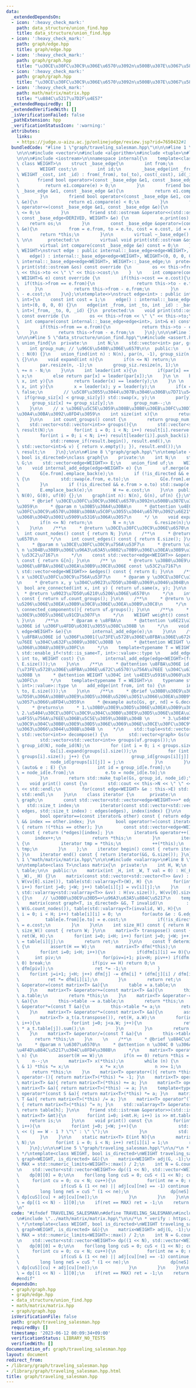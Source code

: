 ```yaml
---
data:
  _extendedDependsOn:
  - icon: ':heavy_check_mark:'
    path: data_structure/union_find.hpp
    title: data_structure/union_find.hpp
  - icon: ':heavy_check_mark:'
    path: graph/edge.hpp
    title: graph/edge.hpp
  - icon: ':heavy_check_mark:'
    path: graph/graph.hpp
    title: "\u30CE\u30FC\u30C9\u306E\u6570\u3092n\u500B\u307E\u3067\u5897\u3084\u3059"
  - icon: ':heavy_check_mark:'
    path: graph/graph.hpp
    title: "\u30CE\u30FC\u30C9\u306E\u6570\u3092n\u500B\u307E\u3067\u5897\u3084\u3059"
  - icon: ':heavy_check_mark:'
    path: math/matrix/matrix.hpp
    title: "\u884C\u5217\u7D2F\u4E57"
  _extendedRequiredBy: []
  _extendedVerifiedWith: []
  _isVerificationFailed: false
  _pathExtension: hpp
  _verificationStatusIcon: ':warning:'
  attributes:
    links:
    - https://judge.u-aizu.ac.jp/onlinejudge/review.jsp?rid=7650432#1
  bundledCode: "#line 1 \"graph/traveling_salesman.hpp\"\n\n\n#line 1 \"graph/graph.hpp\"\
    \n\n\n#include <vector>\n#include <algorithm>\n#include <tuple>\n#line 1 \"graph/edge.hpp\"\
    \n\n\n#include <iostream>\n\nnamespace internal{\n    template<class DERIVED,\
    \ class WEIGHT>\n    struct _base_edge{\n        int from;\n        int to;\n\
    \        WEIGHT cost;\n        int id;\n        _base_edge(int _from, int _to,\
    \ WEIGHT _cost, int _id) : from(_from), to(_to), cost(_cost), id(_id) {}\n\n \
    \       friend bool operator>(const _base_edge &e1, const _base_edge &e){\n  \
    \          return e1.compare(e) > 0;\n        }\n        friend bool operator>=(const\
    \ _base_edge &e1, const _base_edge &e){\n            return e1.compare(e) >= 0;\n\
    \        }\n        friend bool operator<(const _base_edge &e1, const _base_edge\
    \ &e){\n            return e1.compare(e) < 0;\n        }\n        friend bool\
    \ operator<=(const _base_edge &e1, const _base_edge &e){\n            return e1.compare(e)\
    \ <= 0;\n        }\n        friend std::ostream &operator<<(std::ostream &os,\
    \ const _base_edge<DERIVED, WEIGHT> &e) {\n            e.print(os);\n        \
    \    return os;\n        }\n        const _base_edge &operator=(const _base_edge\
    \ &e){\n            from = e.from, to = e.to, cost = e.cost, id = e.id;\n    \
    \        return *this;\n        }\n\n        virtual ~_base_edge() = default;\
    \ \n\n      protected:\n        virtual void print(std::ostream &os) const = 0;\n\
    \        virtual int compare(const _base_edge &e) const = 0;\n    };\n}\n\ntemplate<class\
    \ WEIGHT>\nstruct edge : public internal::_base_edge<edge<WEIGHT>, WEIGHT>{\n\
    \    edge() : internal::_base_edge<edge<WEIGHT>, WEIGHT>(0, 0, 0, 0) {}\n    using\
    \ internal::_base_edge<edge<WEIGHT>, WEIGHT>::_base_edge;\n  protected:\n    void\
    \ print(std::ostream &os) const override {\n        os << this->from << \" \"\
    \ << this->to << \" \" << this->cost;\n    }  \n    int compare(const internal::_base_edge<edge<WEIGHT>,\
    \ WEIGHT>& e) const override {\n        if(this->cost == e.cost){\n          \
    \  if(this->from == e.from){\n                return this->to - e.to;\n      \
    \      }\n            return this->from - e.from;\n        }\n        return this->cost\
    \ - e.cost;\n    }\n};\n\ntemplate<>\nstruct edge<int> : public internal::_base_edge<edge<int>,\
    \ int>{\n    const int cost = 1;\n    edge() : internal::_base_edge<edge<int>,\
    \ int>(0, 0, 0, 0) {}\n    edge(int _from, int _to, int _id) : _base_edge<edge<int>,\
    \ int>(_from, _to, 0, _id) {}\n  protected:\n    void print(std::ostream &os)\
    \ const override {\n        os << this->from << \" \" << this->to;\n    }\n  \
    \  int compare(const internal::_base_edge<edge<int>, int>& e) const override {\n\
    \        if(this->from == e.from){\n            return this->to - e.to;\n    \
    \    }\n        return this->from - e.from;\n    }\n};\n\n\n#line 1 \"data_structure/union_find.hpp\"\
    \n\n\n#line 5 \"data_structure/union_find.hpp\"\n#include <assert.h>\n\nclass\
    \ union_find{\n  private:\n    int N;\n    std::vector<int> par, group_siz;\n\
    \    int group_num; // \u96C6\u5408\u306E\u6570\n\n  public:\n    union_find()\
    \ : N(0) {}\n    union_find(int n) : N(n), par(n, -1), group_siz(n, 1), group_num(n)\
    \ {}\n\n    void expand(int n){\n        if(n <= N) return;\n        N = n;\n\
    \        par.resize(n, -1);\n        group_siz.resize(n, 1);\n        group_num\
    \ += n - N;\n    }\n\n    int leader(int x){\n        if(par[x] == -1) return\
    \ x;\n        else return par[x] = leader(par[x]);\n    }\n \n    bool same(int\
    \ x, int y){\n        return leader(x) == leader(y);\n    }\n \n    bool merge(int\
    \ x, int y){\n        x = leader(x); y = leader(y);\n        if(x == y) return\
    \ false;\n        // \u5C0F\u3055\u3044\u307B\u3046\u306B\u7D71\u5408\n      \
    \  if(group_siz[x] < group_siz[y]) std::swap(x, y);\n        par[y] = x;\n   \
    \     group_siz[x] += group_siz[y];\n        group_num--;\n        return true;\n\
    \    }\n\n    // x \u306E\u5C5E\u3059\u308B\u30B0\u30EB\u30FC\u30D7\u306E\u30B5\
    \u30A4\u30BA\u3092\u8FD4\u3059\n    int size(int x){\n        return group_siz[leader(x)];\n\
    \    }\n\n    int count_groups() const {\n        return group_num;\n    }\n\n\
    \    std::vector<std::vector<int>> groups(){\n        std::vector<std::vector<int>>\
    \ result(N);\n        for(int i = 0; i < N; i++) result[i].reserve(group_siz[i]);\n\
    \        for(int i = 0; i < N; i++) result[leader(i)].push_back(i);\n        result.erase(\n\
    \            std::remove_if(result.begin(), result.end(),\n            [&](const\
    \ std::vector<int>& v) { return v.empty(); }), result.end());\n        return\
    \ result;\n    }\n};\n\n\n#line 8 \"graph/graph.hpp\"\n\ntemplate <typename WEIGHT,\
    \ bool is_directed>\nclass graph{\n    private:\n    int N;\n    std::vector<std::vector<edge<WEIGHT>>>\
    \ G;\n    std::vector<edge<WEIGHT>> E;\n    union_find uf;\n    WEIGHT W = 0;\n\
    \n    void internal_add_edge(edge<WEIGHT> e) {\n        uf.merge(e.from, e.to);\n\
    \        G[e.from].emplace_back(e);\n        if (!is_directed && e.from != e.to)\
    \ {\n            std::swap(e.from, e.to);\n            G[e.from].emplace_back(e);\n\
    \        }\n        if (!is_directed && e.from > e.to) std::swap(e.from, e.to);\n\
    \        E.emplace_back(e);\n        W += e.cost;\n    }\n\n  public:\n    graph():\
    \ N(0), G(0), uf(0) {};\n    graph(int n): N(n), G(n), uf(n) {};\n\n    /**\n\
    \     * @brief \u30CE\u30FC\u30C9\u306E\u6570\u3092n\u500B\u307E\u3067\u5897\u3084\
    \u3059\n     * @param n \u30B5\u30A4\u30BA\n     * @attention \u4ECA\u306E\u30CE\
    \u30FC\u30C9\u6570\u3088\u308A\u5C0F\u3055\u3044\u6570\u3092\u6E21\u3057\u305F\
    \u3068\u304D\u3001\u5909\u5316\u306A\u3057\n     */ \n    void expand(int n){\n\
    \        if(n <= N) return;\n        N = n;\n        G.resize(n);\n        uf.expand(n);\n\
    \    }\n\n    /**\n     * @return \u30CE\u30FC\u30C9\u306E\u6570\n     */\n  \
    \  int count_nodes() const { return N; }\n\n    /**\n     * @return \u8FBA\u306E\
    \u6570\n     */\n    int count_edges() const { return E.size(); }\n\n    /** \n\
    \     * @param n \u30CE\u30FC\u30C9\u756A\u53F7\n     * @return \u30CE\u30FC\u30C9\
    \ n \u304B\u3089\u306E\u96A3\u63A5\u9802\u70B9\u306E\u30EA\u30B9\u30C8\u306E const\
    \ \u53C2\u7167\n     */\n    const std::vector<edge<WEIGHT>> &operator[](int n)\
    \ const { return G[n]; }\n\n    /** \n     * @return \u30B0\u30E9\u30D5\u5168\u4F53\
    \u306E\u8FBA\u306E\u30EA\u30B9\u30C8\u306E const \u53C2\u7167\n     */\n    const\
    \ std::vector<edge<WEIGHT>> &edges() const { return E; }\n\n    /**\n     * @param\
    \ x \u30CE\u30FC\u30C9\u756A\u53F7\n     * @param y \u30CE\u30FC\u30C9\u756A\u53F7\
    \n     * @return x, y \u304C\u9023\u7D50\u304B\u3069\u3046\u304B\n     */\n  \
    \  bool are_connected(int x, int y) { return uf.same(x, y); }\n\n    /**\n   \
    \  * @return \u9023\u7D50\u6210\u5206\u306E\u6570\n     */\n    int count_connected_components()\
    \ const { return uf.count_groups(); }\n\n    /**\n     * @return \u9023\u7D50\u6210\
    \u5206\u306E\u30EA\u30B9\u30C8\u306E\u30EA\u30B9\u30C8\n     */\n    std::vector<std::vector<int>>\
    \ connected_components(){ return uf.groups(); }\n\n    /**\n     * @return \u30B0\
    \u30E9\u30D5\u306E\u91CD\u307F\n     */\n    WEIGHT weight() const { return W;\
    \ }\n\n    /**\n     * @param e \u8FBA\n     * @attention \u6E21\u3057\u305F\u8FBA\
    \u306E id \u306F\u4FDD\u6301\u3055\u308C\u308B \n     */\n    void add_edge(const\
    \ edge<WEIGHT> &e){\n        internal_add_edge(e);\n    }\n\n    /**\n     * @attention\
    \ \u8FBA\u306E id \u306F\u3001(\u73FE\u5728\u306E\u8FBA\u306E\u672C\u6570)\u756A\
    \u76EE \u304C\u632F\u3089\u308C\u308B \n     * @attention WEIGHT \u304C int \u3060\
    \u3068\u30A8\u30E9\u30FC\n     */\n    template<typename T = WEIGHT>\n    typename\
    \ std::enable_if<!std::is_same<T, int>::value>::type \n    add_edge(int from,\
    \ int to, WEIGHT cost) {\n        internal_add_edge(edge<WEIGHT>(from, to, cost,\
    \ E.size()));\n    }\n\n    /**\n     * @attention \u8FBA\u306E id \u306F\u3001\
    (\u73FE\u5728\u306E\u8FBA\u306E\u672C\u6570)\u756A\u76EE \u304C\u632F\u3089\u308C\
    \u308B \n     * @attention WEIGHT \u304C int \u4EE5\u5916\u3060\u3068\u30A8\u30E9\
    \u30FC\n     */\n    template<typename T = WEIGHT>\n    typename std::enable_if<std::is_same<T,\
    \ int>::value>::type \n    add_edge(int from, int to) {\n        internal_add_edge(edge<int>(from,\
    \ to, E.size()));\n    }\n\n    /**\n     * @brief \u30B0\u30E9\u30D5\u3092\u9023\
    \u7D50\u306A\u30B0\u30E9\u30D5\u306B\u5206\u3051\u3066\u30EA\u30B9\u30C8\u306B\
    \u3057\u3066\u8FD4\u3059\n     * @example auto[Gs, gr, nd] = G.decompose();\n\
    \     * @returns\n     * 1.\u30B0\u30E9\u30D5\u306E\u30EA\u30B9\u30C8 \n     *\
    \ 2.\u5404\u30CE\u30FC\u30C9\u304C\u30B0\u30E9\u30D5\u306E\u30EA\u30B9\u30C8\u306E\
    \u4F55\u756A\u76EE\u306B\u5C5E\u3059\u308B\u304B \n     * 3.\u5404\u30CE\u30FC\
    \u30C9\u304C\u30B0\u30E9\u30D5\u306E\u3069\u306E\u30CE\u30FC\u30C9\u306B\u306A\
    \u3063\u3066\u3044\u308B\u304B \n    */\n    std::tuple<std::vector<graph>, std::vector<int>,\
    \ std::vector<int>> decompose() {\n        std::vector<graph> Gs(uf.count_groups());\n\
    \        std::vector<std::vector<int>> groups(uf.groups());\n        std::vector<int>\
    \ group_id(N), node_id(N);\n        for (int i = 0; i < groups.size(); i++) {\n\
    \            Gs[i].expand(groups[i].size());\n            for (int j = 0; j <\
    \ groups[i].size(); j++) {\n                group_id[groups[i][j]] = i;\n    \
    \            node_id[groups[i][j]] = j;\n            }\n        }\n        for\
    \ (auto& e : E) {\n            int id = group_id[e.from];\n            e.from\
    \ = node_id[e.from];\n            e.to = node_id[e.to];\n            Gs[id].add_edge(e);\n\
    \        }\n        return std::make_tuple(Gs, group_id, node_id);\n    }\n\n\
    \    void print() const {\n        std::cout << this->N << \" \" << this->E.size()\
    \ << std::endl;\n        for(const edge<WEIGHT> &e : this->E) std::cout << e <<\
    \ std::endl;\n    }\n\n    class iterator {\n      private:\n        friend class\
    \ graph;\n        const std::vector<std::vector<edge<WEIGHT>>>* edges;\n     \
    \   std::size_t index;\n        iterator(const std::vector<std::vector<edge<WEIGHT>>>*\
    \ edges, std::size_t index) : edges(edges), index(index) {}\n\n      public:\n\
    \        bool operator==(const iterator& other) const { return edges == other.edges\
    \ && index == other.index; }\n        bool operator!=(const iterator& other) const\
    \ { return !(*this == other); }\n        const std::vector<edge<WEIGHT>> &operator*()\
    \ const { return (*edges)[index]; }\n        iterator& operator++() {\n      \
    \      index++;\n            return *this;\n        }\n        iterator operator++(int)\
    \ {\n            iterator tmp = *this;\n            ++(*this);\n            return\
    \ tmp;\n        }\n    };\n    iterator begin() const { return iterator(&G, 0);\
    \ }\n    iterator end() const { return iterator(&G, G.size()); }\n};\n\n\n#line\
    \ 1 \"math/matrix/matrix.hpp\"\n\n\n#include <valarray>\n#line 8 \"math/matrix/matrix.hpp\"\
    \n\ntemplate<class T>\nclass matrix{\n  private:\n    int H, W;\n    std::valarray<std::valarray<T>>\
    \ table;\n\n  public:\n    matrix(int _H, int _W, T val = 0) : H(_H), W(_W), table(std::valarray<T>(val,\
    \ _W), _H) {}\n    matrix(const std::vector<std::vector<T>> &vv) : H(vv.size()),\
    \ W(vv[0].size()), table(std::valarray<T>(W), H) {\n        for(int i=0; i<H;\
    \ i++) for(int j=0; j<W; j++) table[i][j] = vv[i][j];\n    }\n    matrix(const\
    \ std::valarray<std::valarray<T>> &vv) : H(vv.size()), W(vv[0].size()), table(vv)\
    \ {}\n    // \u30B0\u30E9\u30D5=>\u96A3\u63A5\u884C\u5217\n    template<bool is_directed>\n\
    \    matrix(const graph<T, is_directed> &G, T invalid)\n         : H(G.count_nodes()),\
    \ W(G.count_nodes()), table(std::valarray<T>(invalid, W), H){\n        for(int\
    \ i = 0; i < H; i++) table[i][i] = 0; \n        for(auto &e : G.edges()){\n  \
    \          table[e.from][e.to] = e.cost;\n            if(!is_directed) table[e.to][e.from]\
    \ = e.cost;\n        }\n    }\n\n    int size_H() const { return H; }\n    int\
    \ size_W() const { return W; }\n\n    matrix<T> transpose() const {\n        matrix<T>\
    \ ret(W, H);\n        for(int i=0; i<H; i++) for(int j=0; j<W; j++) ret[j][i]\
    \ = table[i][j];\n        return ret;\n    }\n\n    const T determinant() const\
    \ {\n        assert(H == W);\n        matrix<T> dfm(*this);\n        T ret = 1;\n\
    \        for(int i=0; i<H; i++){\n            if(dfm[i][i] == 0){\n          \
    \      int piv;\n                for(piv=i+1; piv<H; piv++) if(dfm[piv][i] !=\
    \ 0) break;\n                if(piv == H) return 0;\n                std::swap(dfm[i],\
    \ dfm[piv]);\n                ret *= -1;\n            }            \n        \
    \    for(int j=i+1; j<H; j++) dfm[j] -= dfm[i] * (dfm[j][i] / dfm[i][i]) ;\n \
    \           ret *= dfm[i][i];\n        }\n        return ret;\n    }\n\n    matrix<T>\
    \ &operator=(const matrix<T> &a){\n        table = a.table;\n        return *this;\n\
    \    }\n    matrix<T> &operator+=(const matrix<T> &a){\n        this->table +=\
    \ a.table;\n        return *this;\n    }\n    matrix<T> &operator-=(const matrix<T>\
    \ &a){\n        this->table -= a.table;\n        return *this;\n    }\n    matrix<T>\
    \ &operator*=(const T &a){\n        this->table *= a;\n        return *this;\n\
    \    }\n    matrix<T> &operator*=(const matrix<T> &a){\n        assert(W == a.H);\n\
    \        matrix<T> a_t(a.transpose()), ret(H, a.W);\n        for(int i=0; i<H;\
    \ i++){\n            for(int j=0; j<a.W; j++){\n                ret[i][j] = (this->table[i]\
    \ * a_t.table[j]).sum();\n            }\n        }\n        return *this = ret;\n\
    \    }\n    matrix<T> &operator/=(const T &a){\n        this->table /= a;\n  \
    \      return *this;\n    }\n    \n    /**\n     * @brief \u884C\u5217\u7D2F\u4E57\
    \n     * @param n \u6307\u6570\n     * @attention n \u304C 0 \u306A\u3089\u5358\
    \u4F4D\u884C\u5217\u304C\u8FD4\u308B\n     */\n    matrix<T> operator^=(long long\
    \ n) {\n        assert(H == W);\n        if(n == 0) return *this = E(H);\n   \
    \     n--;\n        matrix<T> x(*this);\n        while (n) {\n            if (n\
    \ & 1) *this *= x;\n            x *= x;\n            n >>= 1;\n        }\n   \
    \     return *this;\n    }\n    matrix<T> operator+(){ return *this; }\n    matrix<T>\
    \ operator-(){ return matrix<T>(*this) *= -1; }\n    matrix<T> operator+(const\
    \ matrix<T> &a){ return matrix<T>(*this) += a; }\n    matrix<T> operator-(const\
    \ matrix<T> &a){ return matrix<T>(*this) -= a; }\n    template<typename S> matrix<T>\
    \ operator*(const S &a){ return matrix<T>(*this) *= a; }\n    matrix<T> operator/(const\
    \ T &a){ return matrix<T>(*this) /= a; }\n    matrix<T> operator^(long long n)\
    \ { return matrix<T>(*this) ^= n; }\n    std::valarray<T> &operator[](int h){\
    \ return table[h]; }\n\n    friend std::istream &operator>>(std::istream &is,\
    \ matrix<T> &mt){\n        for(int i=0; i<mt.H; i++) is >> mt.table[i];\n    \
    \    return is;\n    }\n\n    void print() const {\n        for(int i=0; i<H;\
    \ i++){\n            for(int j=0; j<W; j++){\n                std::cout << table[i][j]\
    \ << (j == W - 1 ? \"\" : \" \");\n            }\n            std::cout << std::endl;\n\
    \        }\n    }\n\n    static matrix<T> E(int N){\n        matrix<T> ret(N,\
    \ N);\n        for(int i = 0; i < N; i++) ret[i][i] = 1;\n        return ret;\n\
    \    }\n};\n\n\n#line 5 \"graph/traveling_salesman.hpp\"\n\n/*\n * verify : https://judge.u-aizu.ac.jp/onlinejudge/review.jsp?rid=7650432#1\n\
    \ */\ntemplate<class WEIGHT, bool is_directed>\nWEIGHT traveling_salesman(const\
    \ graph<WEIGHT, is_directed> &G){\n    matrix<WEIGHT> adj(G, -1);\n    const WEIGHT\
    \ MAX = std::numeric_limits<WEIGHT>::max() / 2;\n    int N = G.count_nodes();\n\
    \n    std::vector<std::vector<WEIGHT>> dp((1 << N), std::vector<WEIGHT>(N, MAX));\n\
    \    dp[0][0] = 0;\n\n    for(long long cuS = 0; cuS < (1 << N); cuS++){\n   \
    \     for(int cu = 0; cu < N; cu++){\n            for(int ne = 0; ne < N; ne++){\n\
    \                if(cuS & (1 << ne) || adj[cu][ne] == -1) continue;\n        \
    \        long long neS = cuS ^ (1 << ne);\n                dp[neS][ne] = std::min(dp[neS][ne],\
    \ dp[cuS][cu] + adj[cu][ne]);\n            }\n        }\n    }\n\n    WEIGHT ret\
    \ = dp[(1 << N) - 1][0];\n    if(ret == MAX) ret = -1;\n    return ret;\n}\n\n\
    \n"
  code: "#ifndef TRAVELING_SALESMAN\n#define TRAVELING_SALESMAN\n#include \"graph.hpp\"\
    \n#include \"../math/matrix/matrix.hpp\"\n\n/*\n * verify : https://judge.u-aizu.ac.jp/onlinejudge/review.jsp?rid=7650432#1\n\
    \ */\ntemplate<class WEIGHT, bool is_directed>\nWEIGHT traveling_salesman(const\
    \ graph<WEIGHT, is_directed> &G){\n    matrix<WEIGHT> adj(G, -1);\n    const WEIGHT\
    \ MAX = std::numeric_limits<WEIGHT>::max() / 2;\n    int N = G.count_nodes();\n\
    \n    std::vector<std::vector<WEIGHT>> dp((1 << N), std::vector<WEIGHT>(N, MAX));\n\
    \    dp[0][0] = 0;\n\n    for(long long cuS = 0; cuS < (1 << N); cuS++){\n   \
    \     for(int cu = 0; cu < N; cu++){\n            for(int ne = 0; ne < N; ne++){\n\
    \                if(cuS & (1 << ne) || adj[cu][ne] == -1) continue;\n        \
    \        long long neS = cuS ^ (1 << ne);\n                dp[neS][ne] = std::min(dp[neS][ne],\
    \ dp[cuS][cu] + adj[cu][ne]);\n            }\n        }\n    }\n\n    WEIGHT ret\
    \ = dp[(1 << N) - 1][0];\n    if(ret == MAX) ret = -1;\n    return ret;\n}\n\n\
    #endif"
  dependsOn:
  - graph/graph.hpp
  - graph/edge.hpp
  - data_structure/union_find.hpp
  - math/matrix/matrix.hpp
  - graph/graph.hpp
  isVerificationFile: false
  path: graph/traveling_salesman.hpp
  requiredBy: []
  timestamp: '2023-06-12 00:09:34+09:00'
  verificationStatus: LIBRARY_NO_TESTS
  verifiedWith: []
documentation_of: graph/traveling_salesman.hpp
layout: document
redirect_from:
- /library/graph/traveling_salesman.hpp
- /library/graph/traveling_salesman.hpp.html
title: graph/traveling_salesman.hpp
---
```

